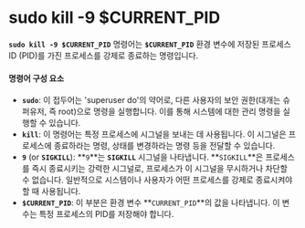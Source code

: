 # sudo kill -9 $CURRENT\_PID

**`sudo kill -9 $CURRENT_PID`** 명령어는 **`$CURRENT_PID`** 환경 변수에 저장된 프로세스 ID (PID)를 가진 프로세스를 강제로 종료하는 명령입니다.

#### **명령어 구성 요소**

* **`sudo`**: 이 접두어는 'superuser do'의 약어로, 다른 사용자의 보안 권한(대개는 슈퍼유저, 즉 root)으로 명령을 실행합니다. 이를 통해 시스템에 대한 관리 명령을 실행할 수 있습니다.
* **`kill`**: 이 명령어는 특정 프로세스에 시그널을 보내는 데 사용됩니다. 이 시그널은 프로세스에 종료하라는 명령, 상태를 변경하라는 명령 등을 전달할 수 있습니다.
* **`9`** (or **`SIGKILL`**): \*\*`9`\*\*는 **`SIGKILL`** 시그널을 나타냅니다. \*\*`SIGKILL`\*\*은 프로세스를 즉시 종료시키는 강력한 시그널로, 프로세스가 이 시그널을 무시하거나 차단할 수 없습니다. 일반적으로 시스템이나 사용자가 어떤 프로세스를 강제로 종료시켜야 할 때 사용됩니다.
* **`$CURRENT_PID`**: 이 부분은 환경 변수 \*\*`CURRENT_PID`\*\*의 값을 나타냅니다. 이 변수는 특정 프로세스의 PID를 저장해야 합니다.
